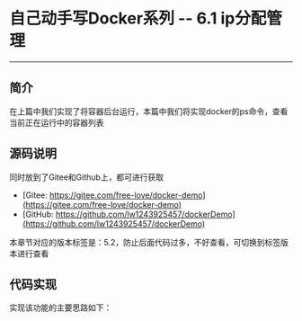 # 自己动手写Docker系列 -- 6.1 ip分配管理
***

## 简介
在上篇中我们实现了将容器后台运行，本篇中我们将实现docker的ps命令，查看当前正在运行中的容器列表

## 源码说明
同时放到了Gitee和Github上，都可进行获取

- [Gitee: https://gitee.com/free-love/docker-demo](https://gitee.com/free-love/docker-demo)
- [GitHub: https://github.com/lw1243925457/dockerDemo](https://github.com/lw1243925457/dockerDemo)

本章节对应的版本标签是：5.2，防止后面代码过多，不好查看，可切换到标签版本进行查看

## 代码实现
实现该功能的主要思路如下：
